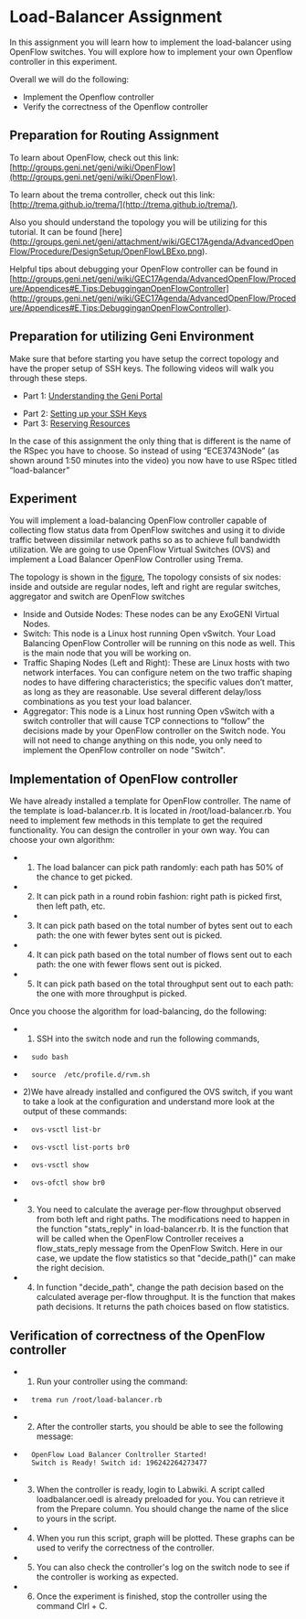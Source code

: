 # Load-Balancer Assignment

In this assignment you will learn how to implement the load-balancer using OpenFlow switches. You will explore how to implement your own Openflow controller in this experiment.

Overall we will do the following:

*  Implement the Openflow controller
*  Verify the correctness of the Openflow controller

## Preparation for Routing Assignment

To learn about OpenFlow, check out this link: [http://groups.geni.net/geni/wiki/OpenFlow](http://groups.geni.net/geni/wiki/OpenFlow).

To learn about the trema controller, check out this link:[http://trema.github.io/trema/](http://trema.github.io/trema/).
 
Also you should understand the topology you will be utilizing for this tutorial. It can be found [here] (http://groups.geni.net/geni/attachment/wiki/GEC17Agenda/AdvancedOpenFlow/Procedure/DesignSetup/OpenFlowLBExo.png).

Helpful tips about debugging your OpenFlow controller can be found in [http://groups.geni.net/geni/wiki/GEC17Agenda/AdvancedOpenFlow/Procedure/Appendices#E.Tips:DebugginganOpenFlowController] (http://groups.geni.net/geni/wiki/GEC17Agenda/AdvancedOpenFlow/Procedure/Appendices#E.Tips:DebugginganOpenFlowController).

## Preparation for utilizing Geni Environment

Make sure that before starting you have setup the correct topology and have the proper setup of SSH keys. The following videos will walk you through these steps.

- Part 1: [Understanding the Geni Portal](http://www.youtube.com/watch?v=H61s9sRP8Qk)
+ Part 2: [Setting up your SSH Keys](http://www.youtube.com/watch?v=3gssCqOvR-Q)
+ Part 3: [Reserving Resources](http://server.casa.umass.edu/~zink/ECE374/recordings/assign1_topo_setip.mp4)

In the case of this assignment the only thing that is different is the name of the RSpec you have to choose. So instead of using “ECE3743Node” (as shown around 1:50 minutes into the video) you now have to use RSpec titled “load-balancer” 

## Experiment

You will implement a load-balancing OpenFlow controller capable of collecting flow status data from OpenFlow switches and using it to divide traffic between dissimilar network paths so as to achieve full bandwidth utilization. We are going to use OpenFlow Virtual Switches (OVS) and implement a Load Balancer OpenFlow Controller using Trema. 

The topology is shown in the [figure](http://groups.geni.net/geni/attachment/wiki/GEC17Agenda/AdvancedOpenFlow/Procedure/OpenFlowLBExo.png), The topology consists of six nodes: inside and outside are regular nodes, left and right are regular switches, aggregator and switch are OpenFlow switches

* Inside and Outside Nodes: These nodes can be any ExoGENI Virtual Nodes.
* Switch: This node is a Linux host running Open vSwitch. Your Load Balancing OpenFlow Controller will be running on this node as well. This is the main node that you will be working on.
* Traffic Shaping Nodes (Left and Right): These are Linux hosts with two network interfaces. You can configure netem on the two traffic shaping nodes to have differing characteristics; the specific values don’t matter, as long as they are reasonable. Use several different delay/loss combinations as you test your load balancer.
* Aggregator: This node is a Linux host running Open vSwitch with a switch controller that will cause TCP connections to “follow” the decisions made by your OpenFlow controller on the Switch node. You will not need to change anything on this node, you only need to implement the OpenFlow controller on node "Switch".

## Implementation of OpenFlow controller

We have already installed a template for OpenFlow controller. The name of the template is load-balancer.rb. It is located in /root/load-balancer.rb. You need to implement few methods in this template to get the required functionality. 
You can design the controller in your own way. You can choose your own algorithm:

* 1) The load balancer can pick path randomly: each path has 50% of the chance to get picked.
* 2) It can pick path in a round robin fashion: right path is picked first, then left path, etc.
* 3) It can pick path based on the total number of bytes sent out to each path: the one with fewer bytes sent out is picked.
* 4) It can pick path based on the total number of flows sent out to each path: the one with fewer flows sent out is picked.
* 5) It can pick path based on the total throughput sent out to each path: the one with more throughput is picked.

Once you choose the algorithm for load-balancing, do the following:

* 1) SSH into the switch node and run the following commands, 
*		sudo bash
*		source  /etc/profile.d/rvm.sh
* 2)We have already installed and configured the OVS switch, if you want to take a look at the configuration and understand more look at the output of these commands:
*       ovs-vsctl list-br
*       ovs-vsctl list-ports br0
*       ovs-vsctl show
*       ovs-ofctl show br0		
* 3) You need to calculate the average per-flow throughput observed from both left and right paths. The modifications need to happen in the function "stats_reply" in load-balancer.rb. It is the function that will be called when the OpenFlow Controller receives a flow_stats_reply message from the OpenFlow Switch. Here in our case, we update the flow statistics so that "decide_path()" can make the right decision.
* 4) In function "decide_path", change the path decision based on the calculated average per-flow throughput. It is the function that makes path decisions. It returns the path choices based on flow statistics.

## Verification of correctness of the OpenFlow controller

* 1) Run your controller using the command:
*		trema run /root/load-balancer.rb
* 2) After the controller starts, you should be able to see the following message:
*		OpenFlow Load Balancer Conltroller Started!
		Switch is Ready! Switch id: 196242264273477
* 3) When the controller is ready, login to Labwiki. A script called loadbalancer.oedl is already preloaded for you. You can retrieve it from the Prepare column. You should change the name of the slice to yours in the script.
* 4) When you run this script, graph will be plotted. These graphs can be used to verify the correctness of the controller.
* 5) You can also check the controller's log on the switch node to see if the controller is working as expected. 
* 6) Once the experiment is finished, stop the controller using the command Clrl + C.

